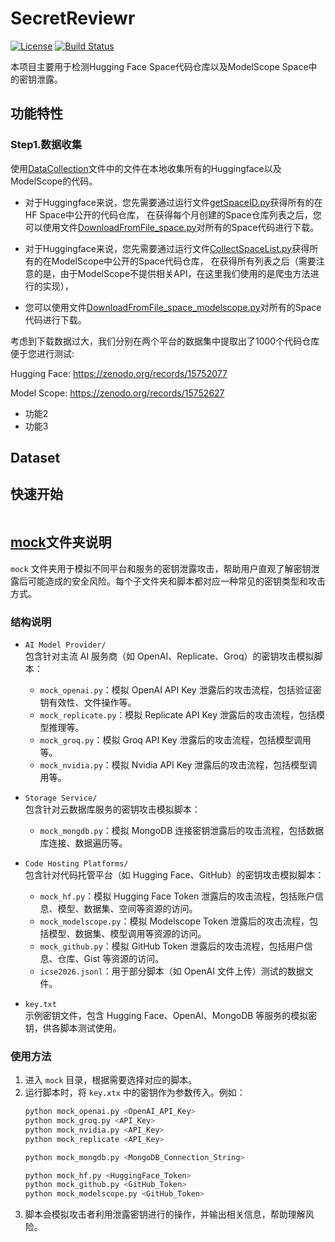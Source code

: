 # SecretReviewr

[![License](https://img.shields.io/badge/license-MIT-blue.svg)](LICENSE)
[![Build Status](https://travis-ci.org/username/repo.svg?branch=master)](https://travis-ci.org/username/repo)

本项目主要用于检测Hugging Face Space代码仓库以及ModelScope Space中的密钥泄露。



## 功能特性

### Step1.数据收集
使用[DataCollection](DataCollection)文件中的文件在本地收集所有的Huggingface以及ModelScope的代码。 
- 对于Huggingface来说，您先需要通过运行文件[getSpaceID.py](DataCollection%2FHF%2FgetSpaceID.py)获得所有的在HF Space中公开的代码仓库，
在获得每个月创建的Space仓库列表之后，您可以使用文件[DownloadFromFile_space.py](DataCollection%2FHF%2FDownloadFromFile_space.py)对所有的Space代码进行下载。

- 对于Huggingface来说，您先需要通过运行文件[CollectSpaceList.py](DataCollection%2FModelScope%2FCollectSpaceList.py)获得所有的在ModelScope中公开的Space代码仓库，
在获得所有列表之后（需要注意的是，由于ModelScope不提供相关API，在这里我们使用的是爬虫方法进行的实现），
- 您可以使用文件[DownloadFromFile_space_modelscope.py](DataCollection%2FModelScope%2FDownloadFromFile_space_modelscope.py)对所有的Space代码进行下载。


考虑到下载数据过大，我们分别在两个平台的数据集中提取出了1000个代码仓库便于您进行测试:

Hugging Face:
https://zenodo.org/records/15752077

Model Scope:
https://zenodo.org/records/15752627


- 功能2
- 功能3

## Dataset


## 快速开始

```bash

```

## [mock](mock)文件夹说明

`mock` 文件夹用于模拟不同平台和服务的密钥泄露攻击，帮助用户直观了解密钥泄露后可能造成的安全风险。每个子文件夹和脚本都对应一种常见的密钥类型和攻击方式。

### 结构说明

- `AI Model Provider/`  
  包含针对主流 AI 服务商（如 OpenAI、Replicate、Groq）的密钥攻击模拟脚本：
  - `mock_openai.py`：模拟 OpenAI API Key 泄露后的攻击流程，包括验证密钥有效性、文件操作等。
  - `mock_replicate.py`：模拟 Replicate API Key 泄露后的攻击流程，包括模型推理等。
  - `mock_groq.py`：模拟 Groq API Key 泄露后的攻击流程，包括模型调用等。
  - `mock_nvidia.py`：模拟 Nvidia API Key 泄露后的攻击流程，包括模型调用等。

- `Storage Service/`  
  包含针对云数据库服务的密钥攻击模拟脚本：
  - `mock_mongdb.py`：模拟 MongoDB 连接密钥泄露后的攻击流程，包括数据库连接、数据遍历等。

- `Code Hosting Platforms/`  
  包含针对代码托管平台（如 Hugging Face、GitHub）的密钥攻击模拟脚本：
  - `mock_hf.py`：模拟 Hugging Face Token 泄露后的攻击流程，包括账户信息、模型、数据集、空间等资源的访问。
  - `mock_modelscope.py`：模拟 Modelscope Token 泄露后的攻击流程，包括模型、数据集、模型调用等资源的访问。
  - `mock_github.py`：模拟 GitHub Token 泄露后的攻击流程，包括用户信息、仓库、Gist 等资源的访问。
  - `icse2026.jsonl`：用于部分脚本（如 OpenAI 文件上传）测试的数据文件。

- `key.txt`  
  示例密钥文件，包含 Hugging Face、OpenAI、MongoDB 等服务的模拟密钥，供各脚本测试使用。

### 使用方法

1. 进入 `mock` 目录，根据需要选择对应的脚本。
2. 运行脚本时，将 `key.xtx` 中的密钥作为参数传入。例如：
   ```bash
   python mock_openai.py <OpenAI_API_Key>
   python mock_groq.py <API_Key>
   python mock_nvidia.py <API_Key>
   python mock_replicate <API_Key>
    ```
   ```bash
   python mock_mongdb.py <MongoDB_Connection_String>
   ```
   ```bash
   python mock_hf.py <HuggingFace_Token>
   python mock_github.py <GitHub_Token>
   python mock_modelscope.py <GitHub_Token>
   ```
3. 脚本会模拟攻击者利用泄露密钥进行的操作，并输出相关信息，帮助理解风险。


